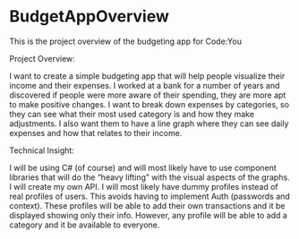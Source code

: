 # BudgetAppOverview
This is the project overview of the budgeting app for Code:You


Project Overview:

I want to create a simple budgeting app that will help people visualize their income and
their expenses. I worked at a bank for a number of years and discovered if people were more
aware of their spending, they are more apt to make positive changes. I want to break down
expenses by categories, so they can see what their most used category is and how they make
adjustments. I also want them to have a line graph where they can see daily expenses and how
that relates to their income.

Technical Insight:

I will be using C# (of course) and will most likely have to use component libraries that will
do the “heavy lifting” with the visual aspects of the graphs. I will create my own API. I will most
likely have dummy profiles instead of real profiles of users. This avoids having to implement
Auth (passwords and context). These profiles will be able to add their own transactions and it be
displayed showing only their info. However, any profile will be able to add a category and it be
available to everyone.
